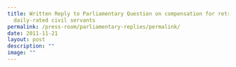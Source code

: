 ```yaml
---
title: Written Reply to Parliamentary Question on compensation for retrenched
  daily‑rated civil servants
permalink: /press-room/parliamentary-replies/permalink/
date: 2011-11-21
layout: post
description: ""
image: ""
---
```

